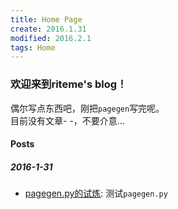 ```yaml
---
title: Home Page
create: 2016.1.31
modified: 2016.2.1
tags: Home
---
```

### 欢迎来到riteme's blog！
偶尔写点东西吧，刚把`pagegen`写完呢。  
目前没有文章- -，不要介意...

#### Posts
##### 2016-1-31
* [pagegen.py的试炼](./blog/2016-1-31/test.html): 测试`pagegen.py`
